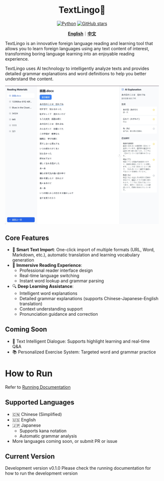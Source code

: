 <div align="center">

<!-- <img src="/docs/img/logo.png" alt="TextLingo Logo" height="140"> -->

# TextLingo📕
<p align="center">
  <a href="https://www.python.org" target="_blank"><img src="https://img.shields.io/badge/Python-3.10-blue.svg" alt="Python"></a>
  <a href="https://github.com/hikariming/TextLingo/stargazers" target="_blank"><img src="https://img.shields.io/github/stars/YourUsername/TextLingo.svg" alt="GitHub stars"></a>
</p>

[**English**](/README.md)｜[**中文**](/README_cn.md)

</div>

TextLingo is an innovative foreign language reading and learning tool that allows you to learn foreign languages using any text content of interest, transforming boring language learning into an enjoyable reading experience.

TextLingo uses AI technology to intelligently analyze texts and provides detailed grammar explanations and word definitions to help you better understand the content.

![TextLingo Main Interface](docs/img/main_page.png)

## Core Features

- 🎯 **Smart Text Import**: One-click import of multiple formats (URL, Word, Markdown, etc.), automatic translation and learning vocabulary generation
- 📖 **Immersive Reading Experience**:
  - Professional reader interface design
  - Real-time language switching
  - Instant word lookup and grammar parsing
- 🔍 **Deep Learning Assistance**:
  - Intelligent word explanations
  - Detailed grammar explanations (supports Chinese-Japanese-English translation)
  - Context understanding support
  - Pronunciation guidance and correction

## Coming Soon
- 📝 Text Intelligent Dialogue: Supports highlight learning and real-time Q&A
- 📚 Personalized Exercise System: Targeted word and grammar practice

# How to Run

Refer to [Running Documentation](docs/HowToRun_en.md)

## Supported Languages
- 🇨🇳 Chinese (Simplified)
- 🇺🇸 English
- 🇯🇵 Japanese
  - Supports kana notation
  - Automatic grammar analysis
- More languages coming soon, or submit PR or issue

## Current Version

Development version v0.1.0
Please check the running documentation for how to run the development version